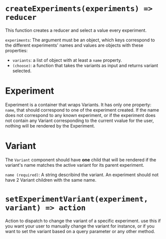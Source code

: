 # `createExperiments(experiments) => reducer`

This function creates a reducer and select a value every experiment.

`experiments`: The argument must be an object, which keys correspond to the different experiments' names and values are objects with these properties:

- `variants`: a list of object with at least a `name` property.
- `(choose)`: a function that takes the variants as input and returns variant selected.


# Experiment

Experiment is a container that wraps Variants. It has only one property: `name`, that should correspond to one of the experiment created. If the name does not correspond to any known experiment, or if the experiment does not contain any Variant corresponding to the current vvalue for the user, nothing will be rendered by the Experiment.

# Variant

The `Variant` component should have **one** child that will be rendered if the variant's name matches the active variant for its parent experiment.

`name (required)`: A string describind the variant. An experiment should not have 2  Variant children with the same name.

# `setExperimentVariant(experiment, variant) => action`

Action to dispatch to change the variant of a specific experiment. use this if you want your user to manually change the variant for instance, or if you want to set the variant based on a query parameter or any other method.